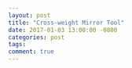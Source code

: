 ```yaml
---
layout: post
title: "Cross-weight Mirror Tool"
date: 2017-01-03 13:00:00 -0800
categories: post
tags: 
comment: true
---
```


